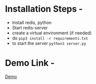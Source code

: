 # Installation Steps - 

- Install redis, python
- Start redis-server
- create a virtual environment (if needed)
- do ```pip3 install -r requirements.txt```
- to start the server ```python3 server.py```

# Demo Link - 
[Demo](https://youtu.be/jSZvLsp8VrM)
